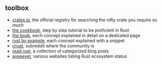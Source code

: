 ## toolbox

* [crates.io](https://crates.io/), the official registry for searching the nifty crate you require so much
* [the cookbook](https://doc.rust-lang.org/book/), step by step tutorial to be proficient in Rust
* [the book](https://doc.rust-lang.org/1.17.0/book/README.html), each concept explained in detail on a dedicated page
* [rust by example](https://doc.rust-lang.org/rust-by-example/index.html), each concept explained with a snippet
* [r/rust](https://www.reddit.com/r/rust/), subreddit where the community is
* [read rust](https://readrust.net/), a collection of categorized blog posts
* [areweyet](https://wiki.mozilla.org/Areweyet), various websites listing Rust ecosystem status